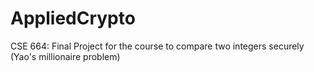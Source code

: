 # AppliedCrypto
CSE 664: Final Project for the course to compare two integers securely (Yao's millionaire problem)
